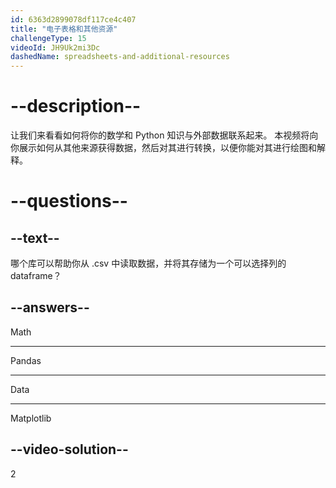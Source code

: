 ```yaml
---
id: 6363d2899078df117ce4c407
title: "电子表格和其他资源"
challengeType: 15
videoId: JH9Uk2mi3Dc
dashedName: spreadsheets-and-additional-resources
---
```


# --description--

让我们来看看如何将你的数学和 Python 知识与外部数据联系起来。 本视频将向你展示如何从其他来源获得数据，然后对其进行转换，以便你能对其进行绘图和解释。

# --questions--

## --text--

哪个库可以帮助你从 .csv 中读取数据，并将其存储为一个可以选择列的 dataframe？

## --answers--

Math

---

Pandas

---

Data

---

Matplotlib

## --video-solution--

2

